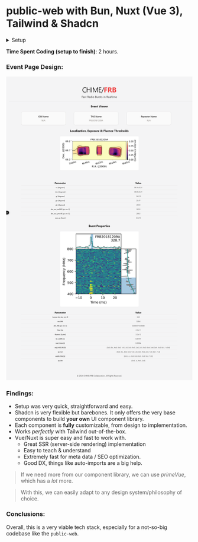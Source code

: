 # public-web with Bun, Nuxt (Vue 3), Tailwind & Shadcn

<details >
<summary>Setup</summary>

Make sure to install the dependencies:

```bash
# bun
bun install
```

## Development Server

Start the development server on `http://localhost:3000`:

```bash
# bun
bun run dev
```

## Production

Build the application for production:

```bash
# bun
bun run build
```

Locally preview production build:

```bash
# bun
bun run preview
```
</details>

**Time Spent Coding (setup to finish)**: 2 hours.

### Event Page Design:
<div style="text-align: center;">
  <img src="./git-assets/public-web-vue.png" alt="Sample Image" style="max-width: 100%; height: auto;"/>
</div>

### Findings:
- Setup was very quick, straightforward and easy.
- Shadcn is very flexible but barebones. It only offers the very base components to build **your own** UI component library.
- Each component is **fully** customizable, from design to implementation.
- Works *perfectly* with Tailwind out-of-the-box.
- Vue/Nuxt is super easy and fast to work with.
  - Great SSR (server-side rendering) implementation
  - Easy to teach & understand
  - Extremely fast for meta data / SEO optimization.
  - Good DX, things like auto-imports are a big help.

> If we need more from our component library, we can use *primeVue*, which has a *lot* more.
 
> With this, we can easily adapt to any design system/philosophy of choice.

### Conclusions:
Overall, this is a very viable tech stack, especially for a not-so-big codebase like the `public-web`.

